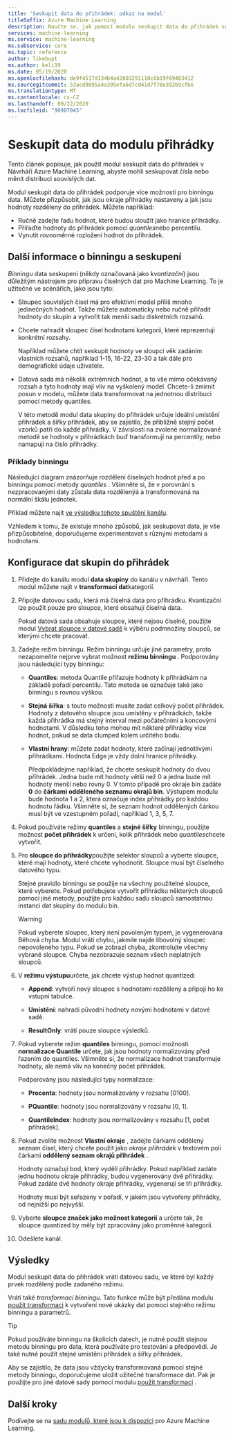 ```yaml
---
title: 'Seskupit data do přihrádek: odkaz na modul'
titleSuffix: Azure Machine Learning
description: Naučte se, jak pomocí modulu seskupit data do přihrádek seskupovat čísla nebo měnit distribuci souvislých dat.
services: machine-learning
ms.service: machine-learning
ms.subservice: core
ms.topic: reference
author: likebupt
ms.author: keli19
ms.date: 05/19/2020
ms.openlocfilehash: de9f4517d134b4a42603291110c6b19f69403412
ms.sourcegitcommit: 53acd9895a4a395efa6d7cd41d7f78e392b9cfbe
ms.translationtype: MT
ms.contentlocale: cs-CZ
ms.lasthandoff: 09/22/2020
ms.locfileid: "90907045"
---
```

# <a name="group-data-into-bins-module"></a>Seskupit data do modulu přihrádky

Tento článek popisuje, jak použít modul seskupit data do přihrádek v Návrháři Azure Machine Learning, abyste mohli seskupovat čísla nebo měnit distribuci souvislých dat.

Modul seskupit data do přihrádek podporuje více možností pro binningu data. Můžete přizpůsobit, jak jsou okraje přihrádky nastaveny a jak jsou hodnoty rozděleny do přihrádek. Můžete například:  

+ Ručně zadejte řadu hodnot, které budou sloužit jako hranice přihrádky.  
+ Přiřaďte hodnoty do přihrádek pomocí *quantiles*nebo percentilu.  
+ Vynutit rovnoměrné rozložení hodnot do přihrádek.  

## <a name="more-about-binning-and-grouping"></a>Další informace o binningu a seskupení

*Binningu* data seskupení (někdy označovaná jako *kvantizační*) jsou důležitým nástrojem pro přípravu číselných dat pro Machine Learning. To je užitečné ve scénářích, jako jsou tyto:

+ Sloupec souvislých čísel má pro efektivní model příliš mnoho jedinečných hodnot. Takže můžete automaticky nebo ručně přiřadit hodnoty do skupin a vytvořit tak menší sadu diskrétních rozsahů.

+ Chcete nahradit sloupec čísel hodnotami kategorií, které reprezentují konkrétní rozsahy.

    Například můžete chtít seskupit hodnoty ve sloupci věk zadáním vlastních rozsahů, například 1-15, 16-22, 23-30 a tak dále pro demografické údaje uživatele.

+ Datová sada má několik extrémních hodnot, a to vše mimo očekávaný rozsah a tyto hodnoty mají vliv na vyškolený model. Chcete-li zmírnit posun v modelu, můžete data transformovat na jednotnou distribuci pomocí metody quantiles.

    V této metodě modul data skupiny do přihrádek určuje ideální umístění přihrádek a šířky přihrádek, aby se zajistilo, že přibližně stejný počet vzorků patří do každé přihrádky. V závislosti na zvolené normalizované metodě se hodnoty v přihrádkách buď transformují na percentily, nebo namapují na číslo přihrádky.

### <a name="examples-of-binning"></a>Příklady binningu

Následující diagram znázorňuje rozdělení číselných hodnot před a po binningu pomocí metody *quantiles* . Všimněte si, že v porovnání s nezpracovanými daty zůstala data rozdělenýá a transformovaná na normální škálu jednotek.  

Příklad můžete najít [ve výsledku tohoto spuštění kanálu](https://ml.azure.com/visualinterface/authoring/Normal/87270db9-4651-448e-bd28-8ef7428084dc?wsid=%2Fsubscriptions%2Fe9b2ec51-5c94-4fa8-809a-dc1e695e4896%2Fresourcegroups%2Fmodule-ws-rg%2Fworkspaces%2Fmodule-prerelease-119&flight=cm&tid=72f988bf-86f1-41af-91ab-2d7cd011db47&smtendpoint=https%3A%2F%2Fsmt-test1.azureml-test.net).

Vzhledem k tomu, že existuje mnoho způsobů, jak seskupovat data, je vše přizpůsobitelné, doporučujeme experimentovat s různými metodami a hodnotami. 

## <a name="how-to-configure-group-data-into-bins"></a>Konfigurace dat skupin do přihrádek

1. Přidejte do kanálu modul **data skupiny** do kanálu v návrháři. Tento modul můžete najít v **transformaci dat**kategorií.

2. Připojte datovou sadu, která má číselná data pro přihrádku. Kvantizační lze použít pouze pro sloupce, které obsahují číselná data. 

    Pokud datová sada obsahuje sloupce, které nejsou číselné, použijte modul [Vybrat sloupce v datové sadě](select-columns-in-dataset.md) k výběru podmnožiny sloupců, se kterými chcete pracovat.

3. Zadejte režim binningu. Režim binningu určuje jiné parametry, proto nezapomeňte nejprve vybrat možnost **režimu binningu** . Podporovány jsou následující typy binningu:

    - **Quantiles**: metoda Quantile přiřazuje hodnoty k přihrádkám na základě pořadí percentilu. Tato metoda se označuje také jako binningu s rovnou výškou.

    - **Stejná šířka**: s touto možností musíte zadat celkový počet přihrádek. Hodnoty z datového sloupce jsou umístěny v přihrádkách, takže každá přihrádka má stejný interval mezi počátečními a koncovými hodnotami. V důsledku toho mohou mít některé přihrádky více hodnot, pokud se data clumped kolem určitého bodu.

    - **Vlastní hrany**: můžete zadat hodnoty, které začínají jednotlivými přihrádkami. Hodnota Edge je vždy dolní hranice přihrádky. 
    
      Předpokládejme například, že chcete seskupit hodnoty do dvou přihrádek. Jedna bude mít hodnoty větší než 0 a jedna bude mít hodnoty menší nebo rovny 0. V tomto případě pro okraje bin zadáte **0** do **čárkami odděleného seznamu okrajů bin**. Výstupem modulu bude hodnota 1 a 2, která označuje index přihrádky pro každou hodnotu řádku. Všimněte si, že seznam hodnot oddělených čárkou musí být ve vzestupném pořadí, například 1, 3, 5, 7.

4. Pokud používáte režimy **quantiles** a **stejné šířky** binningu, použijte možnost **počet přihrádek** k určení, kolik přihrádek nebo *quantiles*chcete vytvořit.

5. Pro **sloupce do přihrádky**použijte selektor sloupců a vyberte sloupce, které mají hodnoty, které chcete vyhodnotit. Sloupce musí být číselného datového typu.

    Stejné pravidlo binningu se použije na všechny použitelné sloupce, které vyberete. Pokud potřebujete vytvořit přihrádku některých sloupců pomocí jiné metody, použijte pro každou sadu sloupců samostatnou instanci dat skupiny do modulu bin.

    > [!WARNING]
    > Pokud vyberete sloupec, který není povoleným typem, je vygenerována Běhová chyba. Modul vrátí chybu, jakmile najde libovolný sloupec nepovoleného typu. Pokud se zobrazí chyba, zkontrolujte všechny vybrané sloupce. Chyba nezobrazuje seznam všech neplatných sloupců.

6. V **režimu výstupu**určete, jak chcete výstup hodnot quantized:

    + **Append**: vytvoří nový sloupec s hodnotami rozdělený a připojí ho ke vstupní tabulce.

    + **Umístění**: nahradí původní hodnoty novými hodnotami v datové sadě.

    + **ResultOnly**: vrátí pouze sloupce výsledků.

7. Pokud vyberete režim **quantiles** binningu, pomocí možnosti **normalizace Quantile** určete, jak jsou hodnoty normalizovány před řazením do quantiles. Všimněte si, že normalizace hodnot transformuje hodnoty, ale nemá vliv na konečný počet přihrádek.

    Podporovány jsou následující typy normalizace:

    + **Procenta**: hodnoty jsou normalizovány v rozsahu [0100].

    + **PQuantile**: hodnoty jsou normalizovány v rozsahu [0, 1].

    + **QuantileIndex**: hodnoty jsou normalizovány v rozsahu [1, počet přihrádek].

8. Pokud zvolíte možnost **Vlastní okraje** , zadejte čárkami oddělený seznam čísel, který chcete použít jako *okraje přihrádek* v textovém poli čárkami **oddělený seznam okrajů přihrádek** . 

    Hodnoty označují bod, který vydělí přihrádky. Pokud například zadáte jednu hodnotu okraje přihrádky, budou vygenerovány dvě přihrádky. Pokud zadáte dvě hodnoty okraje přihrádky, vygenerují se tři přihrádky.

    Hodnoty musí být seřazeny v pořadí, v jakém jsou vytvořeny přihrádky, od nejnižší po nejvyšší.

10. Vyberte **sloupce značek jako možnost kategorií** a určete tak, že sloupce quantized by měly být zpracovány jako proměnné kategorií.

11. Odešlete kanál.

## <a name="results"></a>Výsledky

Modul seskupit data do přihrádek vrátí datovou sadu, ve které byl každý prvek rozdělený podle zadaného režimu. 

Vrátí také *transformaci binningu*. Tato funkce může být předána modulu [použít transformaci](apply-transformation.md) k vytvoření nové ukázky dat pomocí stejného režimu binningu a parametrů.  

> [!TIP]
> Pokud používáte binningu na školicích datech, je nutné použít stejnou metodu binningu pro data, která používáte pro testování a předpovědi. Je také nutné použít stejné umístění přihrádek a šířky přihrádek. 
> 
> Aby se zajistilo, že data jsou vždycky transformovaná pomocí stejné metody binningu, doporučujeme uložit užitečné transformace dat. Pak je použijte pro jiné datové sady pomocí modulu [použít transformaci](apply-transformation.md) .

## <a name="next-steps"></a>Další kroky

Podívejte se na [sadu modulů, které jsou k dispozici](module-reference.md) pro Azure Machine Learning. 
